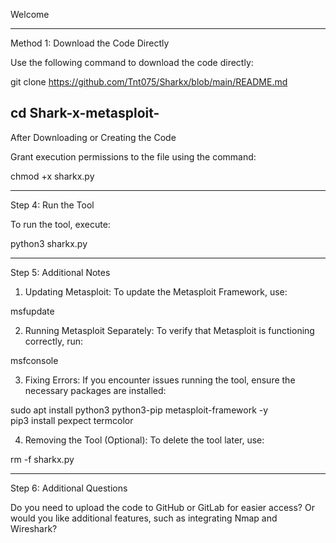 Welcome


---

Method 1: Download the Code Directly

Use the following command to download the code directly:

git clone https://github.com/Tnt075/Sharkx/blob/main/README.md

cd Shark-x-metasploit-
---

After Downloading or Creating the Code

Grant execution permissions to the file using the command:

chmod +x sharkx.py


---

Step 4: Run the Tool

To run the tool, execute:

python3 sharkx.py


---

Step 5: Additional Notes

1. Updating Metasploit:
To update the Metasploit Framework, use:

msfupdate


2. Running Metasploit Separately:
To verify that Metasploit is functioning correctly, run:

msfconsole


3. Fixing Errors:
If you encounter issues running the tool, ensure the necessary packages are installed:

sudo apt install python3 python3-pip metasploit-framework -y  
pip3 install pexpect termcolor


4. Removing the Tool (Optional):
To delete the tool later, use:

rm -f sharkx.py




---

Step 6: Additional Questions

Do you need to upload the code to GitHub or GitLab for easier access? Or would you like additional features, such as integrating Nmap and Wireshark?

